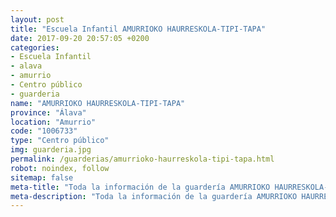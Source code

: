 ```yaml
---
layout: post
title: "Escuela Infantil AMURRIOKO HAURRESKOLA-TIPI-TAPA"
date: 2017-09-20 20:57:05 +0200
categories:
- Escuela Infantil
- alava
- amurrio
- Centro público
- guarderia
name: "AMURRIOKO HAURRESKOLA-TIPI-TAPA"
province: "Álava"
location: "Amurrio"
code: "1006733"
type: "Centro público"
img: guarderia.jpg
permalink: /guarderias/amurrioko-haurreskola-tipi-tapa.html
robot: noindex, follow
sitemap: false
meta-title: "Toda la información de la guardería AMURRIOKO HAURRESKOLA-TIPI-TAPA"
meta-description: "Toda la información de la guardería AMURRIOKO HAURRESKOLA-TIPI-TAPA"
---
```

